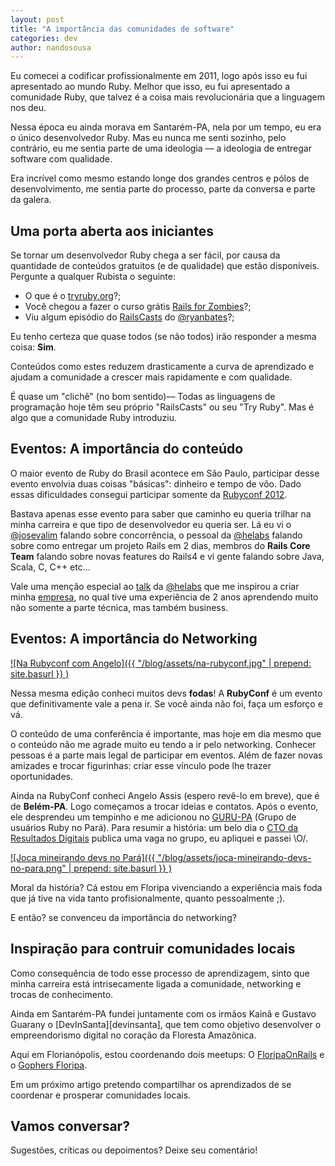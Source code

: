 ```yaml
---
layout: post
title: "A importância das comunidades de software"
categories: dev
author: nandosousa
---
```


Eu comecei a codificar profissionalmente em 2011, logo após isso eu fui
apresentado ao mundo Ruby. Melhor que isso, eu fui apresentado a comunidade
Ruby, que talvez é a coisa mais revolucionária que a linguagem nos deu.

Nessa época eu ainda morava em Santarém-PA, nela por um tempo, eu era o único desenvolvedor
Ruby. Mas eu nunca me senti sozinho, pelo contrário, eu me sentia parte de uma
ideologia –– a ideologia de entregar software com qualidade.

Era incrível como mesmo estando longe dos grandes centros e pólos de
desenvolvimento, me sentia parte do processo, parte da conversa e parte da
galera.

## Uma porta aberta aos iniciantes

Se tornar um desenvolvedor Ruby chega a ser fácil, por causa da quantidade de
conteúdos gratuitos (e de qualidade) que estão disponíveis. Pergunte a qualquer
Rubista o seguinte:

* O que é o [tryruby.org][try-ruby]?;
* Você chegou a fazer o curso grátis [Rails for Zombies][rails-for-zombies]?;
* Viu algum episódio do [RailsCasts][rails-casts] do [@ryanbates][ryanbates]?;

Eu tenho certeza que quase todos (se não todos) irão responder a mesma coisa:
__Sim__.

Conteúdos como estes reduzem drasticamente a curva de aprendizado e ajudam a
comunidade a crescer mais rapidamente e com qualidade.

É quase um "clichê" (no bom sentido)–– Todas as linguagens de programação hoje
têm seu próprio "RailsCasts" ou seu "Try Ruby". Mas é algo que a comunidade
Ruby introduziu.

## Eventos: A importância do conteúdo

O maior evento de Ruby do Brasil acontece em São Paulo, participar desse evento
envolvia duas coisas "básicas": dinheiro e tempo de vôo. Dado essas
dificuldades consegui participar somente da [Rubyconf 2012][rubyconf2012].

Bastava apenas esse evento para saber que caminho eu queria trilhar na minha
carreira e que tipo de desenvolvedor eu queria ser. Lá eu vi o [@josevalim][jose-valim] falando sobre concorrência, o
pessoal da [@helabs][helabs] falando sobre como entregar um projeto Rails em
2 dias, membros do __Rails Core Team__ falando sobre novas features do Rails4 e vi gente falando sobre Java, Scala, C, C++ etc...

Vale uma menção especial ao [talk][helabs-talk] da [@helabs][helabs] que me
inspirou a criar minha [empresa](http://pixelbits.com.br), no qual tive uma
experiência de 2 anos aprendendo muito não somente a parte técnica, mas também
business.

## Eventos: A importância do Networking
[![Na Rubyconf com Angelo]({{ "/blog/assets/na-rubyconf.jpg" | prepend: site.basurl }} )][fb-rubyconf]

Nessa mesma edição conheci muitos devs __fodas__! A __RubyConf__ é um evento
que definitivamente vale a pena ir. Se você ainda não foi, faça um esforço e vá.

O conteúdo de uma conferência é importante, mas hoje em dia mesmo que o
conteúdo não me agrade muito eu tendo a ir pelo networking. Conhecer pessoas é
a parte mais legal de participar em eventos. Além de fazer novas amizades e
trocar figurinhas: criar esse vínculo pode lhe trazer oportunidades.

Ainda na RubyConf conheci Angelo Assis (espero revê-lo em breve), que é de __Belém-PA__. Logo começamos a
trocar ideias e contatos. Após o evento, ele desprendeu um tempinho e
me adicionou no [GURU-PA][guru-pa] (Grupo de usuários Ruby no Pará). Para resumir a
história: um belo dia o [CTO da Resultados Digitais][cto-rd] publica uma vaga no grupo,
eu apliquei e passei \O/.

[![Joca mineirando devs no Pará]({{ "/blog/assets/joca-mineirando-devs-no-para.png" | prepend: site.basurl }} )][joca-guru]

Moral da história? Cá estou em Floripa vivenciando a experiência mais foda que
já tive na vida tanto profisionalmente, quanto pessoalmente ;).

E então? se convenceu da importância do networking?

## Inspiração para contruir comunidades locais

Como consequência de todo esse processo de aprendizagem, sinto que minha
carreira está intrisecamente ligada a comunidade, networking e trocas de
conhecimento.

Ainda em Santarém-PA fundei juntamente com os irmãos Kainã e Gustavo Guarany o
[DevInSanta][devinsanta], que tem como objetivo desenvolver o empreendorismo
digital no coração da Floresta Amazônica.

Aqui em Florianópolis, estou coordenando dois meetups: O [FloripaOnRails][floripaonrails] e o [Gophers Floripa][gopherssc].

Em um próximo artigo pretendo compartilhar os aprendizados de se coordenar e
prosperar comunidades locais.

## Vamos conversar?
Sugestões, críticas ou depoimentos? Deixe seu comentário!


[try-ruby]:           http://tryruby.org
[rails-for-zombies]:  https://www.codeschool.com/courses/rails-for-zombies-redux
[rails-casts]:        http://railscasts.com
[ryanbates]:          http://twitter.com/ryanbates
[rubyconf]:           http://rubyconf.com.br
[rubyconf2012]:       https://www.eventials.com/locaweb/events/rubyconfbr2012/
[helabs-talk]:        https://www.eventials.com/locaweb/rafael-lima-startup-dev-como-entregar-um-software-em-2-dias-com-rails/
[email-do-joca]:      https://groups.google.com/forum/#!searchin/guru-pa/Bruno$20Ghisi/guru-pa/jGZ-4hZAVGc/UQKovO9fB3wJ
[jose-valim]:         https://twitter.com/josevalim
[helabs]:             https://twitter.com/helabs
[guru-pa]:            https://groups.google.com/forum/#!forum/guru-pa
[cto-rd]:             https://twitter.com/brunogh
[joca-guru]:          https://groups.google.com/forum/#!searchin/guru-pa/Bruno$20Ghisi/guru-pa/jGZ-4hZAVGc/UQKovO9fB3wJ
[fb-rubyconf]:        https://www.facebook.com/locaweb/photos/rpd.100000969973321/444158045627174/?type=3&theater
[floripaonrails]:     http://www.meetup.com/Floripa-on-Rails/
[Gopherssc]:          http://www.meetup.com/Floripa-Gophers/
